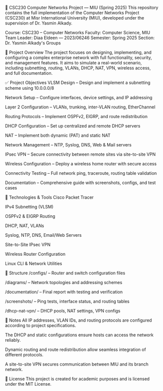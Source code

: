 📡 CSC230 Computer Networks Project — MIU (Spring 2025)
This repository contains the full implementation of the Computer Networks Project (CSC230) at Misr International University (MIU), developed under the supervision of Dr. Yasmin Alkady.

Course: CSC230 – Computer Networks Faculty: Computer Science, MIU Team Leader: Diaa Eldeen — 2023/06246 Semester: Spring 2025 Section: Dr. Yasmin Alkady's Groups

📘 Project Overview The project focuses on designing, implementing, and configuring a complex enterprise network with full functionality, security, and management features. It aims to simulate a real-world scenario, including subnetting, routing, VLANs, DHCP, NAT, VPN, wireless access, and full documentation.

✅ Project Objectives VLSM Design – Design and implement a subnetting scheme using 10.0.0.0/8

Network Setup – Configure interfaces, device settings, and IP addressing

Layer 2 Configuration – VLANs, trunking, inter-VLAN routing, EtherChannel

Routing Protocols – Implement OSPFv2, EIGRP, and route redistribution

DHCP Configuration – Set up centralized and remote DHCP servers

NAT – Implement both dynamic (PAT) and static NAT

Network Management – NTP, Syslog, DNS, Web & Mail servers

IPsec VPN – Secure connectivity between remote sites via site-to-site VPN

Wireless Configuration – Deploy a wireless home router with secure access

Connectivity Testing – Full network ping, traceroute, routing table validation

Documentation – Comprehensive guide with screenshots, configs, and test cases

🧰 Technologies & Tools Cisco Packet Tracer

IPv4 Subnetting (VLSM)

OSPFv2 & EIGRP Routing

DHCP, NAT, VLANs

Syslog, NTP, DNS, Email/Web Servers

Site-to-Site IPsec VPN

Wireless Router Configuration

Linux CLI & Network Utilities

📂 Structure /configs/ – Router and switch configuration files

/diagrams/ – Network topologies and addressing schemes

/documentation/ – Final report with testing and verification

/screenshots/ – Ping tests, interface status, and routing tables

/dhcp-nat-vpn/ – DHCP pools, NAT settings, VPN configs

📎 Notes All IP addresses, VLAN IDs, and routing protocols are configured according to project specifications.

The DHCP and static configurations ensure hosts can access the network reliably.

Dynamic routing and route redistribution allow seamless integration of different protocols.

A site-to-site VPN secures communication between MIU and its branch network.

📄 License This project is created for academic purposes and is licensed under the MIT License.
